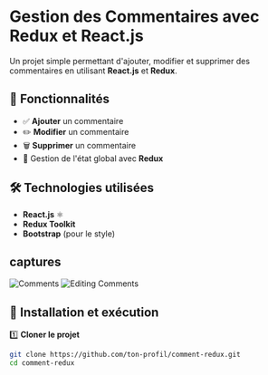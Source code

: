 # Gestion des Commentaires avec Redux et React.js  

Un projet simple permettant d'ajouter, modifier et supprimer des commentaires en utilisant **React.js** et **Redux**.

## 🚀 Fonctionnalités  
- ✅ **Ajouter** un commentaire  
- ✏️ **Modifier** un commentaire  
- 🗑️ **Supprimer** un commentaire  
- 🔄 Gestion de l'état global avec **Redux**  

## 🛠️ Technologies utilisées  
- **React.js** ⚛️  
- **Redux Toolkit**  
- **Bootstrap** (pour le style)

## captures 
![Comments](captures/comments.png)
![Editing Comments](captures/modifier.png) 

## 📂 Installation et exécution  

1️⃣ **Cloner le projet**  
```sh
git clone https://github.com/ton-profil/comment-redux.git
cd comment-redux
